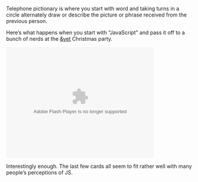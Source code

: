 <!--
slug: javascript-as-a-game-of-telephone-pictionary
date: Fri Dec 31 2010 07:51:18 GMT+0100 (CET)
tags: 
title: JavaScript — as a game of telephone pictionary
id: 2539135484
link: http://joreteg.com/post/2539135484/javascript-as-a-game-of-telephone-pictionary
raw: {"blog_name":"henrikjoreteg","id":2539135484,"post_url":"http://joreteg.com/post/2539135484/javascript-as-a-game-of-telephone-pictionary","slug":"javascript-as-a-game-of-telephone-pictionary","type":"text","date":"2010-12-31 06:51:18 GMT","timestamp":1293778278,"state":"published","format":"markdown","reblog_key":"22f8T2dR","tags":[],"short_url":"http://tmblr.co/ZgL_Yy2NM27y","recommended_source":null,"recommended_color":null,"highlighted":[],"note_count":0,"title":"JavaScript — as a game of telephone pictionary","body":"<p>Telephone pictionary is where you start with word and taking turns in a circle alternately draw or describe the picture or phrase received from the previous person.</p>\n\n<p>Here&rsquo;s what happens when you start with &ldquo;JavaScript&rdquo; and pass it off to a bunch of nerds at the <a href=\"http://andyet.net\">&amp;yet</a> Christmas party.</p>\n\n<p><object width=\"400\" height=\"300\"> <param name=\"flashvars\" value=\"offsite=true&amp;lang=en-us&amp;page_show_url=%2Fphotos%2Fhjoreteg%2Fsets%2F72157625711905832%2Fshow%2F&amp;page_show_back_url=%2Fphotos%2Fhjoreteg%2Fsets%2F72157625711905832%2F&amp;set_id=72157625711905832&amp;jump_to=\"><param name=\"movie\" value=\"http://www.flickr.com/apps/slideshow/show.swf?v=71649\"><param name=\"allowFullScreen\" value=\"true\"><embed type=\"application/x-shockwave-flash\" src=\"http://www.flickr.com/apps/slideshow/show.swf?v=71649\" allowfullscreen=\"true\" flashvars=\"offsite=true&amp;lang=en-us&amp;page_show_url=%2Fphotos%2Fhjoreteg%2Fsets%2F72157625711905832%2Fshow%2F&amp;page_show_back_url=%2Fphotos%2Fhjoreteg%2Fsets%2F72157625711905832%2F&amp;set_id=72157625711905832&amp;jump_to=\" width=\"400\" height=\"300\"></embed></object></p>\n\n<p>Interestingly enough. The last few cards all seem to fit rather well with many people&rsquo;s perceptions of JS.</p>","reblog":{"tree_html":"","comment":"<p>Telephone pictionary is where you start with word and taking turns in a circle alternately draw or describe the picture or phrase received from the previous person.</p>\n\n<p>Here’s what happens when you start with “JavaScript” and pass it off to a bunch of nerds at the <a href=\"http://andyet.net\">&yet</a> Christmas party.</p>\n\n<p><object width=\"400\" height=\"300\"> <param name=\"flashvars\" value=\"offsite=true&lang=en-us&page_show_url=%2Fphotos%2Fhjoreteg%2Fsets%2F72157625711905832%2Fshow%2F&page_show_back_url=%2Fphotos%2Fhjoreteg%2Fsets%2F72157625711905832%2F&set_id=72157625711905832&jump_to=\"><param name=\"movie\" value=\"http://www.flickr.com/apps/slideshow/show.swf?v=71649\"><param name=\"allowFullScreen\" value=\"true\"><embed type=\"application/x-shockwave-flash\" src=\"http://www.flickr.com/apps/slideshow/show.swf?v=71649\" allowfullscreen=\"true\" flashvars=\"offsite=true&lang=en-us&page_show_url=%2Fphotos%2Fhjoreteg%2Fsets%2F72157625711905832%2Fshow%2F&page_show_back_url=%2Fphotos%2Fhjoreteg%2Fsets%2F72157625711905832%2F&set_id=72157625711905832&jump_to=\" width=\"400\" height=\"300\"></embed></object></p>\n\n<p>Interestingly enough. The last few cards all seem to fit rather well with many people’s perceptions of JS.</p>"},"trail":[{"blog":{"name":"henrikjoreteg","active":true,"theme":{"header_full_width":1500,"header_full_height":500,"header_focus_width":676,"header_focus_height":380,"avatar_shape":"circle","background_color":"#F6F6F6","body_font":"Helvetica Neue","header_bounds":"0,1249,380,573","header_image":"http://static.tumblr.com/df7befc8b0387cf597578e613c221cb3/uzkwgdq/FAjnt7hyg/tumblr_static_agmw2bdhkjs4ws4sscw44swgc.jpg","header_image_focused":"http://static.tumblr.com/df7befc8b0387cf597578e613c221cb3/uzkwgdq/1oSnt7hyh/tumblr_static_tumblr_static_agmw2bdhkjs4ws4sscw44swgc_focused_v3.jpg","header_image_scaled":"http://static.tumblr.com/df7befc8b0387cf597578e613c221cb3/uzkwgdq/FAjnt7hyg/tumblr_static_agmw2bdhkjs4ws4sscw44swgc_2048_v2.jpg","header_stretch":true,"link_color":"#529ECC","show_avatar":true,"show_description":true,"show_header_image":true,"show_title":true,"title_color":"#444444","title_font":"Helvetica Neue","title_font_weight":"bold"}},"post":{"id":"2539135484"},"content_raw":"<p>Telephone pictionary is where you start with word and taking turns in a circle alternately draw or describe the picture or phrase received from the previous person.</p>\n\n<p>Here’s what happens when you start with “JavaScript” and pass it off to a bunch of nerds at the <a href=\"http://andyet.net\">&yet</a> Christmas party.</p>\n\n<p><object width=\"400\" height=\"300\"> <param name=\"flashvars\" value=\"offsite=true&lang=en-us&page_show_url=%2Fphotos%2Fhjoreteg%2Fsets%2F72157625711905832%2Fshow%2F&page_show_back_url=%2Fphotos%2Fhjoreteg%2Fsets%2F72157625711905832%2F&set_id=72157625711905832&jump_to=\"><param name=\"movie\" value=\"http://www.flickr.com/apps/slideshow/show.swf?v=71649\"><param name=\"allowFullScreen\" value=\"true\"><embed type=\"application/x-shockwave-flash\" src=\"http://www.flickr.com/apps/slideshow/show.swf?v=71649\" allowfullscreen=\"true\" flashvars=\"offsite=true&lang=en-us&page_show_url=%2Fphotos%2Fhjoreteg%2Fsets%2F72157625711905832%2Fshow%2F&page_show_back_url=%2Fphotos%2Fhjoreteg%2Fsets%2F72157625711905832%2F&set_id=72157625711905832&jump_to=\" width=\"400\" height=\"300\"></embed></object></p>\n\n<p>Interestingly enough. The last few cards all seem to fit rather well with many people’s perceptions of JS.</p>","content":"<p>Telephone pictionary is where you start with word and taking turns in a circle alternately draw or describe the picture or phrase received from the previous person.</p>\n\n<p>Here’s what happens when you start with “JavaScript” and pass it off to a bunch of nerds at the <a href=\"http://andyet.net\">&amp;yet</a> Christmas party.</p>\n\n<p><p><a href=\"#\"><img src=\"http://assets.tumblr.com/images/inline_placeholder.png\" width=\"18\" height=\"14\"/></a></p></p>\n\n<p>Interestingly enough. The last few cards all seem to fit rather well with many people’s perceptions of JS.</p>","is_current_item":true,"is_root_item":true}]}
publish: 2010-12-031
-->


<p>Telephone pictionary is where you start with word and taking turns in a circle alternately draw or describe the picture or phrase received from the previous person.</p>

<p>Here&rsquo;s what happens when you start with &ldquo;JavaScript&rdquo; and pass it off to a bunch of nerds at the <a href="http://andyet.net">&amp;yet</a> Christmas party.</p>

<p><object width="400" height="300"> <param name="flashvars" value="offsite=true&amp;lang=en-us&amp;page_show_url=%2Fphotos%2Fhjoreteg%2Fsets%2F72157625711905832%2Fshow%2F&amp;page_show_back_url=%2Fphotos%2Fhjoreteg%2Fsets%2F72157625711905832%2F&amp;set_id=72157625711905832&amp;jump_to="><param name="movie" value="http://www.flickr.com/apps/slideshow/show.swf?v=71649"><param name="allowFullScreen" value="true"><embed type="application/x-shockwave-flash" src="http://www.flickr.com/apps/slideshow/show.swf?v=71649" allowfullscreen="true" flashvars="offsite=true&amp;lang=en-us&amp;page_show_url=%2Fphotos%2Fhjoreteg%2Fsets%2F72157625711905832%2Fshow%2F&amp;page_show_back_url=%2Fphotos%2Fhjoreteg%2Fsets%2F72157625711905832%2F&amp;set_id=72157625711905832&amp;jump_to=" width="400" height="300"></embed></object></p>

<p>Interestingly enough. The last few cards all seem to fit rather well with many people&rsquo;s perceptions of JS.</p>
